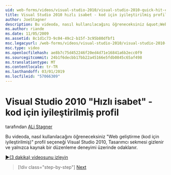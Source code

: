 ```yaml
---
uid: web-forms/videos/visual-studio-2010/visual-studio-2010-quick-hit-code-optimized-profile
title: Visual Studio 2010 hızlı isabet - kod için iyileştirilmiş profil | Microsoft Docs
author: JoeStagner
description: Bu videoda, nasıl kullanılacağını öğreneceksiniz &quot;Web geliştirme (kod için iyileştirilmiş)&quot; profil seçeneği Tasarımcı sekmesini gizler Visual Studio 2010 ve...
ms.author: riande
ms.date: 11/05/2009
ms.assetid: 8c1d1c73-9c04-49c2-b15f-3c95b80dfbf1
msc.legacyurl: /web-forms/videos/visual-studio-2010/visual-studio-2010-quick-hit-code-optimized-profile
msc.type: video
ms.openlocfilehash: ae8b7c75d452246f20ed4d71e16841a6b2ecc0f9
ms.sourcegitcommit: 24b1f6decbb17bb22a45166e5fdb0845c65af498
ms.translationtype: MT
ms.contentlocale: tr-TR
ms.lasthandoff: 03/01/2019
ms.locfileid: "57066309"
---
```

<a name="visual-studio-2010-quick-hit---code-optimized-profile"></a>Visual Studio 2010 "Hızlı isabet" - kod için iyileştirilmiş profil
====================
tarafından [ALi Stagner](https://github.com/JoeStagner)

Bu videoda, nasıl kullanılacağını öğreneceksiniz &quot;Web geliştirme (kod için iyileştirilmiş)&quot; profil seçeneği Visual Studio 2010, Tasarımcı sekmesi gizlenir ve yalnızca kaynak bir düzenleme deneyimi üzerinde odaklanır. 

[&#9654;(3 dakika) videosunu izleyin](https://channel9.msdn.com/Blogs/ASP-NET-Site-Videos/visual-studio-2010-quick-hit-code-optimized-profile)

> [!div class="step-by-step"]
> [Next](visual-studio-2010-quick-hit-code-search-view-hierarchy.md)
